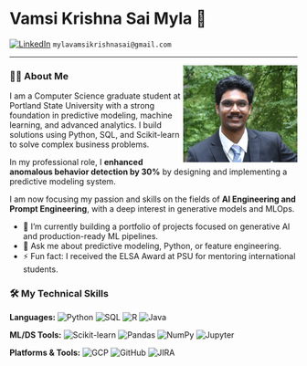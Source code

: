 # Vamsi Krishna Sai Myla 👋

<a href="https://linkedin.com/in/vamsimyla"><img src="https://img.shields.io/badge/LinkedIn-0077B5?style=for-the-badge&logo=linkedin&logoColor=white" alt="LinkedIn"></a>
`mylavamsikrishnasai@gmail.com`

--- 
<img src="https://github.com/VamsiMyla916/VamsiMyla916/blob/main/vamsimyla.jpg?raw=true" alt="Vamsi Myla" width="200" align="right">

### 👨‍💻 About Me

I am a Computer Science graduate student at Portland State University with a strong foundation in predictive modeling, machine learning, and advanced analytics. I build solutions using Python, SQL, and Scikit-learn to solve complex business problems.

In my professional role, I **enhanced anomalous behavior detection by 30%** by designing and implementing a predictive modeling system.

I am now focusing my passion and skills on the fields of **AI Engineering and Prompt Engineering**, with a deep interest in generative models and MLOps.

- 🔭 I’m currently building a portfolio of projects focused on generative AI and production-ready ML pipelines.
- 🌱 Ask me about predictive modeling, Python, or feature engineering.
- ⚡ Fun fact: I received the ELSA Award at PSU for mentoring international students.

### 🛠️ My Technical Skills

**Languages:**
![Python](https://img.shields.io/badge/Python-3776AB?style=for-the-badge&logo=python&logoColor=white)
![SQL](https://img.shields.io/badge/SQL-4479A1?style=for-the-badge&logo=postgresql&logoColor=white)
![R](https://img.shields.io/badge/R-276DC3?style=for-the-badge&logo=r&logoColor=white)
![Java](https://img.shields.io/badge/Java-ED8B00?style=for-the-badge&logo=openjdk&logoColor=white)

**ML/DS Tools:**
![Scikit-learn](https://img.shields.io/badge/scikit--learn-%23F7931E.svg?style=for-the-badge&logo=scikit-learn&logoColor=white)
![Pandas](https://img.shields.io/badge/pandas-%23150458.svg?style=for-the-badge&logo=pandas&logoColor=white)
![NumPy](https://img.shields.io/badge/numpy-%23013243.svg?style=for-the-badge&logo=numpy&logoColor=white)
![Jupyter](https://img.shields.io/badge/Jupyter-F37626?style=for-the-badge&logo=Jupyter&logoColor=white)

**Platforms & Tools:**
![GCP](https://img.shields.io/badge/Google_Cloud-4285F4?style=for-the-badge&logo=google-cloud&logoColor=white)
![GitHub](https://img.shields.io/badge/GitHub-181717?style=for-the-badge&logo=github&logoColor=white)
![JIRA](https://img.shields.io/badge/Jira-0052CC?style=for-for-the-badge&logo=Jira&logoColor=white)

